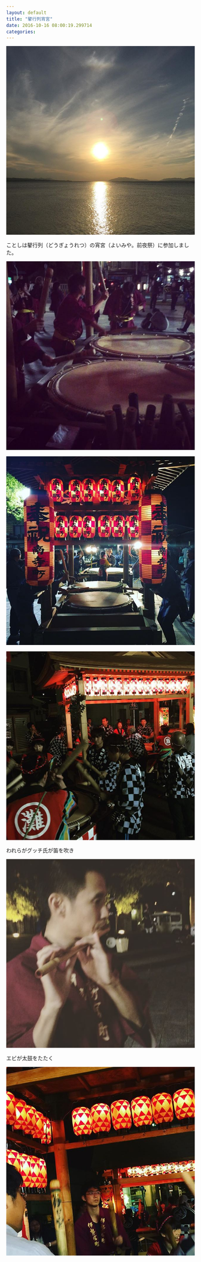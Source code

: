 ```yaml
---
layout: default
title: "鼕行列宵宮"
date: 2016-10-16 08:00:19.299714
categories: 
---
```


![](/assets/images/201610/14482705_618203788387241_99392535436197888_n.jpg)

ことしは鼕行列（どうぎょうれつ）の宵宮（よいみや。前夜祭）に参加しました。

![](/assets/images/201610/14719571_507980122744744_5167273444420616192_n.jpg)

![](/assets/images/201610/14716610_565288890335348_1840104709914886144_n.jpg)

![](/assets/images/201610/14709653_1106112242829648_7606424670769774592_n.jpg)

われらがグッチ氏が笛を吹き

![グッチ](/assets/images/201610/14723210_1739107126351899_7510236391389790208_n.jpg)

エビが太鼓をたたく

![エビ](/assets/images/201610/14733658_1113677845387641_4232712921865519104_n.jpg)



